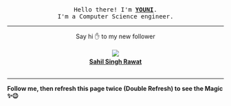 
<p align='center'>
<samp>
Hello there! I'm <b><a rel='nofollow noopener noreferrer' target='_blank' href='https://github.com/abdelyouni'>YOUNI</a></b>.
<br>I'm a Computer Science engineer.
</samp>
</p>
<hr>
<p align='center'>
<span>Say hi ✋ to my new follower </span></br></br>
<img src='https://avatars1.githubusercontent.com/u/53341206?s=100&amp;v=4'><img src='https://maisonpizza.com/github/abdelyouni/1609905781_img.png' width='1' height='1'><b></br>
<a rel='nofollow noopener noreferrer' target='_blank' href='https://github.com/sahil-rawat'>Sahil Singh Rawat</a></b></br></br>
</p>
<hr>
<b>Follow me, then refresh this page twice (Double Refresh) to see the Magic ✨😉</b> 